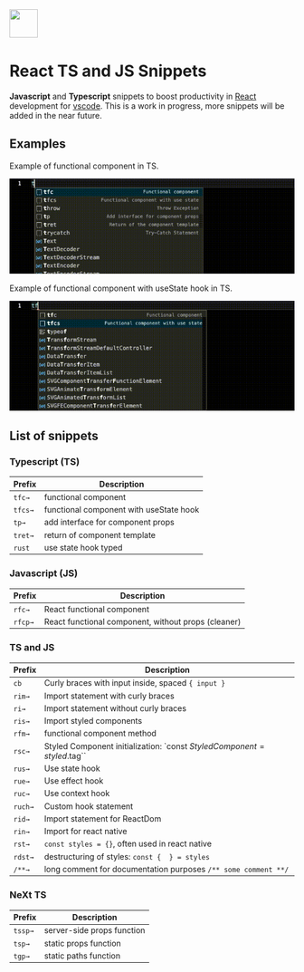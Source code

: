 <img src="https://vascorebolo.com/tsjsnippets-logo.png" width="50" height="50">

# React TS and JS Snippets

**Javascript** and **Typescript** snippets to boost productivity in [React](https://reactjs.org/) development for [vscode](https://code.visualstudio.com/).
This is a work in progress, more snippets will be added in the near future.

## Examples
Example of functional component in TS.

![functional component](/images/example1.gif)

Example of functional component with useState hook in TS.

![functional component with state](/images/example2.gif)

## List of snippets
### Typescript (TS)
| Prefix | Description |
|---|---|
| `tfc→` | functional component |
| `tfcs→` | functional component with useState hook |
| `tp→` | add interface for component props |
| `tret→` | return of component template |
| `rust` | use state hook typed |

### Javascript (JS)
Prefix | Description
|----|--------
`rfc→` | React functional component
`rfcp→` | React functional component, without props (cleaner)

### TS and JS
Prefix | Description
|----|--------
`cb` | Curly braces with input inside, spaced `{ input }`
`rim→` | Import statement with curly braces
`ri→`  | Import statement without curly braces
`ris→`  |  Import styled components
`rfm→` | functional component method
`rsc→` | Styled Component initialization: `const $StyledComponent = styled.$tag``
`rus→` | Use state hook
`rue→` | Use effect hook
`ruc→` | Use context hook
`ruch→` | Custom hook statement
`rid→` | Import statement for ReactDom
`rin→` | Import for react native
`rst→` | `const styles = {}`, often used in react native
`rdst→` | destructuring of styles: `const {  } = styles`
`/**→` | long comment for documentation purposes `/** some comment **/`

### NeXt TS
Prefix | Description
|----|--------
`tssp→` | server-side props function
`tsp→` | static props function
`tgp→` | static paths function
